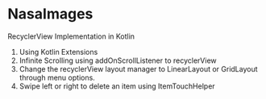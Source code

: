 # NasaImages

RecyclerView Implementation in Kotlin

1. Using Kotlin Extensions
2. Infinite Scrolling using addOnScrollListener to recyclerView
3. Change the recyclerView layout manager to LinearLayout or GridLayout through menu options.
4. Swipe left or right to delete an item using ItemTouchHelper
